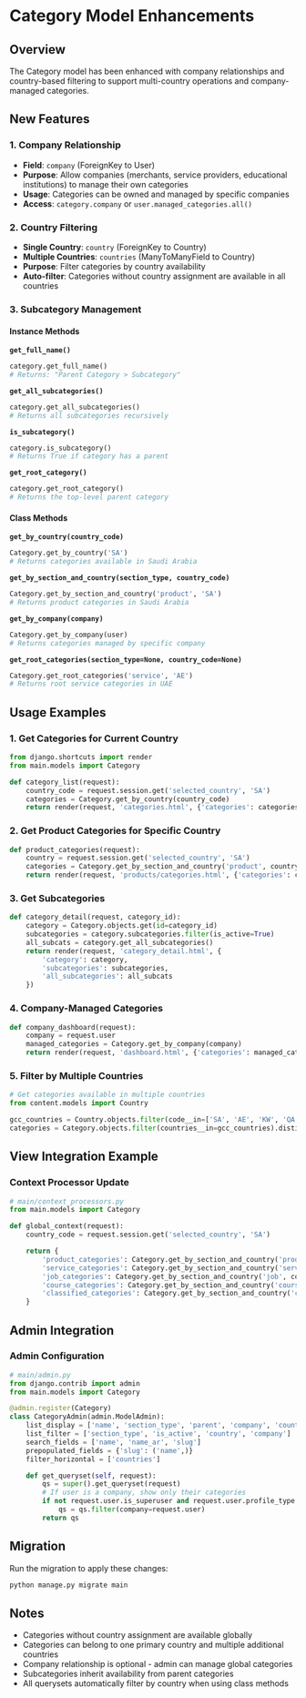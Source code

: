# Category Model Enhancements

## Overview

The Category model has been enhanced with company relationships and country-based filtering to support multi-country operations and company-managed categories.

## New Features

### 1. Company Relationship

- **Field**: `company` (ForeignKey to User)
- **Purpose**: Allow companies (merchants, service providers, educational institutions) to manage their own categories
- **Usage**: Categories can be owned and managed by specific companies
- **Access**: `category.company` or `user.managed_categories.all()`

### 2. Country Filtering

- **Single Country**: `country` (ForeignKey to Country)
- **Multiple Countries**: `countries` (ManyToManyField to Country)
- **Purpose**: Filter categories by country availability
- **Auto-filter**: Categories without country assignment are available in all countries

### 3. Subcategory Management

#### Instance Methods

**`get_full_name()`**

```python
category.get_full_name()
# Returns: "Parent Category > Subcategory"
```

**`get_all_subcategories()`**

```python
category.get_all_subcategories()
# Returns all subcategories recursively
```

**`is_subcategory()`**

```python
category.is_subcategory()
# Returns True if category has a parent
```

**`get_root_category()`**

```python
category.get_root_category()
# Returns the top-level parent category
```

#### Class Methods

**`get_by_country(country_code)`**

```python
Category.get_by_country('SA')
# Returns categories available in Saudi Arabia
```

**`get_by_section_and_country(section_type, country_code)`**

```python
Category.get_by_section_and_country('product', 'SA')
# Returns product categories in Saudi Arabia
```

**`get_by_company(company)`**

```python
Category.get_by_company(user)
# Returns categories managed by specific company
```

**`get_root_categories(section_type=None, country_code=None)`**

```python
Category.get_root_categories('service', 'AE')
# Returns root service categories in UAE
```

## Usage Examples

### 1. Get Categories for Current Country

```python
from django.shortcuts import render
from main.models import Category

def category_list(request):
    country_code = request.session.get('selected_country', 'SA')
    categories = Category.get_by_country(country_code)
    return render(request, 'categories.html', {'categories': categories})
```

### 2. Get Product Categories for Specific Country

```python
def product_categories(request):
    country = request.session.get('selected_country', 'SA')
    categories = Category.get_by_section_and_country('product', country)
    return render(request, 'products/categories.html', {'categories': categories})
```

### 3. Get Subcategories

```python
def category_detail(request, category_id):
    category = Category.objects.get(id=category_id)
    subcategories = category.subcategories.filter(is_active=True)
    all_subcats = category.get_all_subcategories()
    return render(request, 'category_detail.html', {
        'category': category,
        'subcategories': subcategories,
        'all_subcategories': all_subcats
    })
```

### 4. Company-Managed Categories

```python
def company_dashboard(request):
    company = request.user
    managed_categories = Category.get_by_company(company)
    return render(request, 'dashboard.html', {'categories': managed_categories})
```

### 5. Filter by Multiple Countries

```python
# Get categories available in multiple countries
from content.models import Country

gcc_countries = Country.objects.filter(code__in=['SA', 'AE', 'KW', 'QA', 'BH', 'OM'])
categories = Category.objects.filter(countries__in=gcc_countries).distinct()
```

## View Integration Example

### Context Processor Update

```python
# main/context_processors.py
from main.models import Category

def global_context(request):
    country_code = request.session.get('selected_country', 'SA')

    return {
        'product_categories': Category.get_by_section_and_country('product', country_code),
        'service_categories': Category.get_by_section_and_country('service', country_code),
        'job_categories': Category.get_by_section_and_country('job', country_code),
        'course_categories': Category.get_by_section_and_country('course', country_code),
        'classified_categories': Category.get_by_section_and_country('classified', country_code),
    }
```

## Admin Integration

### Admin Configuration

```python
# main/admin.py
from django.contrib import admin
from main.models import Category

@admin.register(Category)
class CategoryAdmin(admin.ModelAdmin):
    list_display = ['name', 'section_type', 'parent', 'company', 'country', 'is_active']
    list_filter = ['section_type', 'is_active', 'country', 'company']
    search_fields = ['name', 'name_ar', 'slug']
    prepopulated_fields = {'slug': ('name',)}
    filter_horizontal = ['countries']

    def get_queryset(self, request):
        qs = super().get_queryset(request)
        # If user is a company, show only their categories
        if not request.user.is_superuser and request.user.profile_type in ['merchant', 'service', 'educational']:
            qs = qs.filter(company=request.user)
        return qs
```

## Migration

Run the migration to apply these changes:

```bash
python manage.py migrate main
```

## Notes

- Categories without country assignment are available globally
- Categories can belong to one primary country and multiple additional countries
- Company relationship is optional - admin can manage global categories
- Subcategories inherit availability from parent categories
- All querysets automatically filter by country when using class methods
